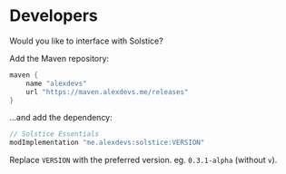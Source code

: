 # Developers

Would you like to interface with Solstice?

Add the Maven repository:

```groovy
maven {
    name "alexdevs"
    url "https://maven.alexdevs.me/releases"
}
```

...and add the dependency:

```groovy
// Solstice Essentials
modImplementation "me.alexdevs:solstice:VERSION"
```

Replace `VERSION` with the preferred version. eg. `0.3.1-alpha` (without `v`).